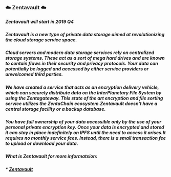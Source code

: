 ###  ☁️ Zentavault ☁️

##### Zentavault will start in 2019 Q4

##### Zentavault is a new type of private data storage aimed at revolutionizing the cloud storage service space.
##### Cloud servers and modern data storage services rely on centralized storage systems. These act as a sort of mega hard drives and are known to contain flaws in their security and privacy protocols. Your data can potentially be logged and accessed by either service providers or unwelcomed third parties.

##### We have created a service that acts as an encryption delivery vehicle, which can securely distribute data on the InterPlanetary File System by using the Zentagateway. This state of the art encryption and file sorting service utilizes the ZentaChain ecosystem.Zentavault doesn't have a central storage facility or a backup database.

##### You have full ownership of your data accessible only by the use of your personal private encryption key. Once your data is encrypted and stored it can stay in place indefinitely on IPFS until the need to access it arises.It requires no monthly service fees. Instead, there is a small transaction fee to upload or download your data.

##### What is Zentavault for more informatsion:
##### * [Zentavault](www.zentachain.io)

